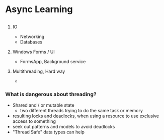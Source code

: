 # Async Learning


##

1. IO

	- Networking
	- Databases

2. Windows Forms / UI

	- FormsApp, Background service
	
3. Multithreading, Hard way

	- 

### What is dangerous about threading?

- Shared and / or mutable state
	- two different threads trying to do the same task or memory
- resulting locks and deadlocks, when using a resource to use exclusive access to something
- seek out patterns and models to avoid deadlocks
- "Thread Safe" data types can help

